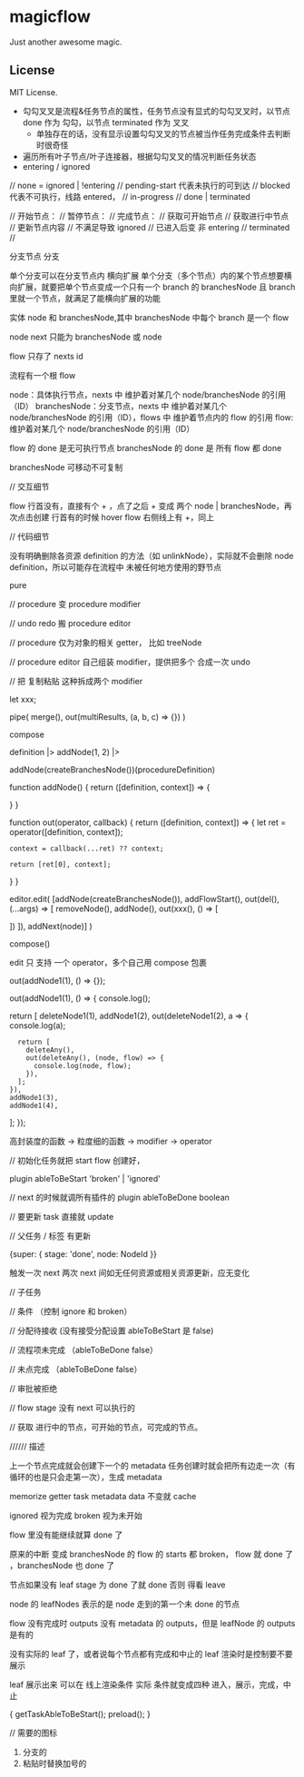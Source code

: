 # magicflow

Just another awesome magic.

## License

MIT License.

- 勾勾叉叉是流程&任务节点的属性，任务节点没有显式的勾勾叉叉时，以节点 done 作为 勾勾，以节点 terminated 作为 叉叉
  - 单独存在的话，没有显示设置勾勾叉叉的节点被当作任务完成条件去判断时很奇怪
- 遍历所有叶子节点/叶子连接器，根据勾勾叉叉的情况判断任务状态
- entering / ignored

// none = ignored | !entering
// pending-start 代表未执行的可到达
// blocked 代表不可执行，线路 entered，
// in-progress
// done | terminated

// 开始节点：
// 暂停节点：
// 完成节点：
// 获取可开始节点
// 获取进行中节点
// 更新节点内容
// 不满足导致 ignored
// 已进入后变 非 entering
// terminated
//

分支节点
分支

单个分支可以在分支节点内 横向扩展
单个分支（多个节点）内的某个节点想要横向扩展，就要把单个节点变成一个只有一个 branch 的 branchesNode 且 branch 里就一个节点，就满足了能横向扩展的功能

实体
node 和 branchesNode,其中 branchesNode 中每个 branch 是一个 flow

<!-- 整个流程也是一个 flow -->

node next 只能为 branchesNode 或 node

flow 只存了 nexts id

流程有一个根 flow

node：具体执行节点，nexts 中 维护着对某几个 node/branchesNode 的引用（ID）
branchesNode：分支节点，nexts 中 维护着对某几个 node/branchesNode 的引用（ID），flows 中 维护着节点内的 flow 的引用
flow: 维护着对某几个 node/branchesNode 的引用（ID）

flow 的 done 是无可执行节点
branchesNode 的 done 是 所有 flow 都 done

branchesNode 可移动不可复制

// 交互细节

flow 行首没有，直接有个 + ，点了之后 + 变成 两个 node | branchesNode，再次点击创建
行首有的时候 hover flow 右侧线上有 +，同上

// 代码细节

没有明确删除各资源 definition 的方法（如 unlinkNode），实际就不会删除 node definition，所以可能存在流程中 未被任何地方使用的野节点

pure

// procedure 变 procedure modifier

// undo redo 搬 procedure editor

// procedure 仅为对象的相关 getter， 比如 treeNode

// procedure editor 自己组装 modifier，提供把多个 合成一次 undo

// 把 复制粘贴 这种拆成两个 modifier

let xxx;

pipe(
merge(),
out(multiResults, (a, b, c) => {})
)

compose

definition
|> addNode(1, 2)
|>

addNode(createBranchesNode())(procedureDefinition)

function addNode() {
return ([definition, context]) => {

}
}

function out(operator, callback) {
return ([definition, context]) => {
let ret = operator([definition, context]);

    context = callback(...ret) ?? context;

    return [ret[0], context];

}
}

editor.edit(
[addNode(createBranchesNode()),
addFlowStart(),
out(del(), (...args) => [
removeNode(),
addNode(),
out(xxx(), () => [

])
]),
addNext(node)]
)

compose()

edit 只 支持 一个 operator，多个自己用 compose 包裹

out(addNode1(1), () => {});

out(addNode1(1), () => {
console.log();

return [
deleteNode1(1),
addNode1(2),
out(deleteNode1(2), a => {
console.log(a);

      return [
        deleteAny(),
        out(deleteAny(), (node, flow) => {
          console.log(node, flow);
        }),
      ];
    }),
    addNode1(3),
    addNode1(4),

];
});

高封装度的函数 ->
粒度细的函数 ->
modifier ->
operator

// 初始化任务就把 start flow 创建好，

plugin ableToBeStart 'broken' | 'ignored'

// next 的时候就调所有插件的
plugin ableToBeDone boolean

// 要更新 task 直接就 update

// 父任务 / 标签 有更新

{super: {
stage: 'done',
node: NodeId
}}

触发一次 next
两次 next 间如无任何资源或相关资源更新，应无变化

// 子任务

// 条件
（控制 ignore 和 broken）

// 分配待接收
(没有接受分配设置 ableToBeStart 是 false)

// 流程项未完成
（ableToBeDone false）

// 未点完成
（ableToBeDone false）

// 审批被拒绝

// flow stage
没有 next 可以执行的

// 获取 进行中的节点，可开始的节点，可完成的节点。

////// 描述

上一个节点完成就会创建下一个的 metadata
任务创建时就会把所有边走一次（有循环的也是只会走第一次），生成 metadata

memorize getter
task metadata data 不变就 cache

ignored 视为完成
broken 视为未开始

flow 里没有能继续就算 done 了

原来的中断 变成 branchesNode 的 flow 的 starts 都 broken， flow 就 done 了 ，branchesNode 也 done 了

节点如果没有 leaf stage 为 done 了就 done
否则 得看 leave

node 的 leafNodes 表示的是 node 走到的第一个未 done 的节点

flow 没有完成时 outputs 没有 metadata 的 outputs，但是 leafNode 的 outputs 是有的

没有实际的 leaf 了，或者说每个节点都有完成和中止的 leaf
渲染时是控制要不要展示

leaf 展示出来 可以在 线上渲染条件
实际 条件就变成四种
进入，展示，完成，中止

{
getTaskAbleToBeStart();
preload();
}

// 需要的图标

1. 分支的
2. 粘贴时替换加号的
